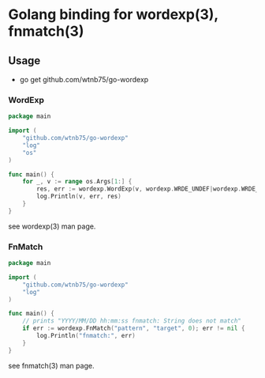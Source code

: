 # Golang binding for wordexp(3), fnmatch(3)

## Usage

- go get github.com/wtnb75/go-wordexp

### WordExp

```go
package main

import (
	"github.com/wtnb75/go-wordexp"
	"log"
	"os"
)

func main() {
	for _, v := range os.Args[1:] {
		res, err := wordexp.WordExp(v, wordexp.WRDE_UNDEF|wordexp.WRDE_NOCMD)
		log.Println(v, err, res)
	}
}
```

see wordexp(3) man page.

### FnMatch

```go
package main

import (
	"github.com/wtnb75/go-wordexp"
	"log"
)

func main() {
	// prints "YYYY/MM/DD hh:mm:ss fnmatch: String does not match"
	if err := wordexp.FnMatch("pattern", "target", 0); err != nil {
		log.Println("fnmatch:", err)
	}
}
```

see fnmatch(3) man page.
